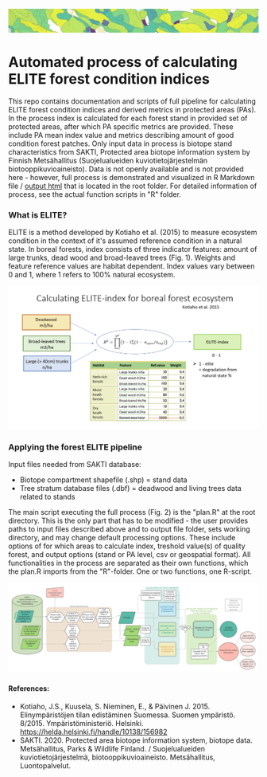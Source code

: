 ![elite_stand_stripe](https://github.com/PKullberg/EEA_and_BD/blob/master/figures/elitestripe3.PNG?raw=true)
# Automated process of calculating ELITE forest condition indices

This repo contains documentation and scripts of full pipeline for calculating ELITE forest condition indices and derived metrics in protected areas (PAs). In the process index is calculated for each forest stand in provided set of protected areas, after which PA specific metrics are provided. These include PA mean index value and metrics describing amount of good condition forest patches. Only input data in process is biotope stand characteristics from SAKTI, Protected area biotope information system by Finnish Metsähallitus (Suojelualueiden kuviotietojärjestelmän biotooppikuvioaineisto). Data is not openly available and is not provided here - however, full process is demonstrated and visualized in R Markdown file / [output html](https://tyttijussila.github.io/portfolio/PA_ForestElite_DEMO.html) that is located in the root folder. For detailed information of process, see the actual function scripts in "R" folder.  

### What is ELITE?

ELITE is a method developed by Kotiaho et al. (2015) to measure ecosystem condition in the context of it's assumed reference condition in a natural state. In boreal forests, index consists of three indicator features: amount of large trunks, dead wood and broad-leaved trees (Fig. 1). Weights and feature reference values are habitat dependent. Index values vary between 0 and 1, where 1 refers to 100% natural ecosystem.

![Calculating ELITE](https://github.com/PKullberg/EEA_and_BD/blob/master/figures/CalculatingELITE_english.PNG?raw=true)


### Applying the forest ELITE pipeline

Input files needed from SAKTI database:
- Biotope compartment shapefile (.shp) = stand data
- Tree stratum database files (.dbf) = deadwood and living trees data related to stands

The main script executing the full process (Fig. 2) is the "plan.R" at the root directory. This is the only part that has to be modified - the user provides paths to input files described above and to output file folder, sets working directory, and may change default processing options. These include options of for which areas to calculate index, treshold value(s) of quality forest, and output options (stand or PA level, csv or geospatial format). All functionalities in the process are separated as their own functions, which the plan.R imports from the "R"-folder. One or two functions, one R-script. 


![ELITE process flowchart](https://github.com/PKullberg/EEA_and_BD/blob/master/figures/ELITE_workflow2.4.png?raw=true)

#### References:
-  Kotiaho, J.S., Kuusela, S. Nieminen, E., & Päivinen J. 2015. Elinympäristöjen tilan edistäminen Suomessa. Suomen ympäristö. 8/2015. Ympäristöministeriö. Helsinki. https://helda.helsinki.fi/handle/10138/156982
- SAKTI. 2020. Protected area biotope information system, biotope data. Metsähallitus, Parks & Wildlife Finland. / Suojelualueiden kuviotietojärjestelmä, biotooppikuvioaineisto. Metsähallitus, Luontopalvelut.
